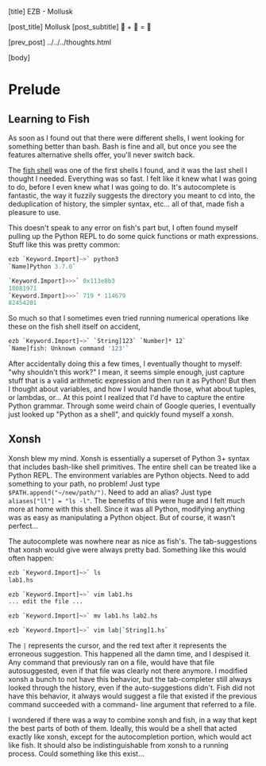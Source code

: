 [title] EZB - Mollusk

[post_title] Mollusk
[post_subtitle] 🐠 + 🐚 = 🌈

[prev_post] ../../../thoughts.html

[body]
# Prelude
## Learning to Fish
As soon as I found out that there were different
shells, I went looking for something better than bash. Bash is fine and all, but
once you see the features alternative shells offer, you'll never switch back.


The [fish shell](https://fishshell.com/) was one of the first shells I found,
and it was the last shell I thought I needed. Everything was so fast. I felt
like it knew what I was going to do, before I even knew what I was going to do.
It's autocomplete is fantastic, the way it fuzzily suggests the directory you
meant to cd into, the deduplication of history, the simpler syntax, etc... all
of that, made fish a pleasure to use.


This doesn't speak to any error on fish's part but, I often found myself pulling
up the Python REPL to do some quick functions or math expressions. Stuff like
this was pretty common:

```python
ezb `Keyword.Import]~>` python3
`Name]Python 3.7.0`

`Keyword.Import]>>>` 0x113e8b3
18081971
`Keyword.Import]>>>` 719 * 114679
82454201
```

So much so that I sometimes even tried running numerical operations like these
on the fish shell itself on accident,

```sh
ezb `Keyword.Import]~>` `String]123` `Number]* 12`
`Name]fish: Unknown command '123'`
```

After accidentally doing this a few times, I eventually thought to myself:
"why shouldn't this work?" I mean, it seems simple enough, just capture stuff
that is a valid arithmetic expression and then run it as Python! But then I
thought about variables, and how I would handle those, what about tuples, or
lambdas, or... At this point I realized that I'd have to capture the entire
Python grammar. Through some weird chain of Google queries, I eventually just
looked up "Python as a shell", and quickly found myself a xonsh.

## Xonsh
Xonsh blew my mind. Xonsh is essentially a superset of Python 3+ syntax
that includes bash-like shell primitives. The entire shell can be treated like a
Python REPL. The environment variables are Python objects. Need to add something
to your path, no problem! Just type `$PATH.append("~/new/path/")`. Need to add
an alias? Just type `aliases["ll"] = "ls -l"`. The benefits of this were huge
and I felt much more at home with this shell. Since it was all Python, modifying
anything was as easy as manipulating a Python object. But of course, it wasn't
perfect...


The autocomplete was nowhere near as nice as fish's. The tab-suggestions that
xonsh would give were always pretty bad. Something like this would often happen:

```sh
ezb `Keyword.Import]~>` ls
lab1.hs

ezb `Keyword.Import]~>` vim lab1.hs
... edit the file ...

ezb `Keyword.Import]~>` mv lab1.hs lab2.hs

ezb `Keyword.Import]~>` vim lab|`String]1.hs`
```


The `|` represents the cursor, and the red text after it represents the
erroneous suggestion. This happened all the damn time, and I despised it. Any
command that previously ran on a file, would have that file autosuggested, even
if that file was clearly not there anymore. I modified xonsh a bunch to not have
this behavior, but the tab-completer still always looked through the history,
even if the auto-suggestions didn't. Fish did not have this behavior, it always
would suggest a file that existed if the previous command succeeded with a
command- line argument that referred to a file.


I wondered if there was a way to combine xonsh and fish, in a way that kept the
best parts of both of them. Ideally, this would be a shell that acted exactly
like xonsh, except for the autocompletion portion, which would act like fish. It
should also be indistinguishable from xonsh to a running process. Could
something like this exist...
